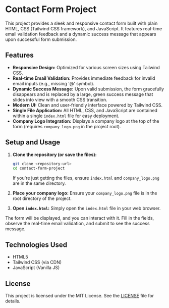 # Contact Form Project

This project provides a sleek and responsive contact form built with plain HTML, CSS (Tailwind CSS framework), and JavaScript. It features real-time email validation feedback and a dynamic success message that appears upon successful form submission.

## Features

*   **Responsive Design:** Optimized for various screen sizes using Tailwind CSS.
*   **Real-time Email Validation:** Provides immediate feedback for invalid email inputs (e.g., missing '@' symbol).
*   **Dynamic Success Message:** Upon valid submission, the form gracefully disappears and is replaced by a large, green success message that slides into view with a smooth CSS transition.
*   **Modern UI:** Clean and user-friendly interface powered by Tailwind CSS.
*   **Single File Application:** All HTML, CSS, and JavaScript are contained within a single `index.html` file for easy deployment.
*   **Company Logo Integration:** Displays a company logo at the top of the form (requires `company_logo.png` in the project root).

## Setup and Usage

1.  **Clone the repository (or save the files):**
    ```bash
    git clone <repository-url>
    cd contact-form-project
    ```
    If you're just getting the files, ensure `index.html` and `company_logo.png` are in the same directory.

2.  **Place your company logo:** Ensure your `company_logo.png` file is in the root directory of the project.

3.  **Open `index.html`:** Simply open the `index.html` file in your web browser.

The form will be displayed, and you can interact with it. Fill in the fields, observe the real-time email validation, and submit to see the success message.

## Technologies Used

*   HTML5
*   Tailwind CSS (via CDN)
*   JavaScript (Vanilla JS)

## License

This project is licensed under the MIT License. See the [LICENSE](LICENSE) file for details.